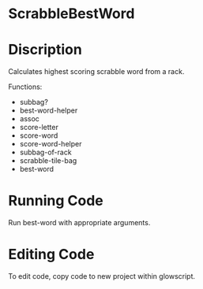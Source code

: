 # ScrabbleBestWord

# Discription
Calculates highest scoring scrabble word from a rack.

Functions:
- subbag?
- best-word-helper
- assoc
- score-letter
- score-word
- score-word-helper
- subbag-of-rack
- scrabble-tile-bag
- best-word

# Running Code
Run best-word with appropriate arguments.

# Editing Code
To edit code, copy code to new project within glowscript.
